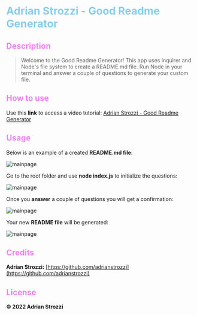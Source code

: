 # <span style="color:skyblue">**Adrian Strozzi - Good Readme Generator**</span>

## <span style="color:violet">Description</span>

> Welcome to the Good Readme Generator! This app uses inquirer and Node's file system to create a README.md file. Run Node in your terminal and answer a couple of questions to generate your custom file.

## <span style="color:violet">How to use</span>

Use this **link** to access a video tutorial: [Adrian Strozzi - Good Readme Generator]()

## <span style="color:violet">Usage</span>

Below is an example of a created **README.md file**:

![mainpage](./assets/images/readme-images/)

Go to the root folder and use **node index.js** to initialize the questions:

![mainpage](./assets/images/readme-images/)

Once you **answer** a couple of questions you will get a confirmation:

![mainpage](./assets/images/readme-images/)

Your new **README file** will be generated:

![mainpage](./assets/images/readme-images/)

## <span style="color:violet">Credits</span>

**Adrian Strozzi:** [https://github.com/adrianstrozzi](https://github.com/adrianstrozzi)

## <span style="color:violet">License</span>

**© 2022 Adrian Strozzi**
